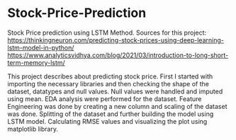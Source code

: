 # Stock-Price-Prediction
Stock Price prediction using LSTM Method. Sources for this project: https://thinkingneuron.com/predicting-stock-prices-using-deep-learning-lstm-model-in-python/
https://www.analyticsvidhya.com/blog/2021/03/introduction-to-long-short-term-memory-lstm/

This project describes about predicting stock price. First I started with importing the necessary libraries and then checking the shape of the dataset, datatypes and null values.
Null values were handled and imputed using mean. 
EDA analysis were performed for the dataset. 
Feature Engineering was done by creating a new column and scaling of the dataset was done.
Splitting of the dataset and further building the model using LSTM model.
Calculating RMSE values and visualizing the plot using matplotlib library.

